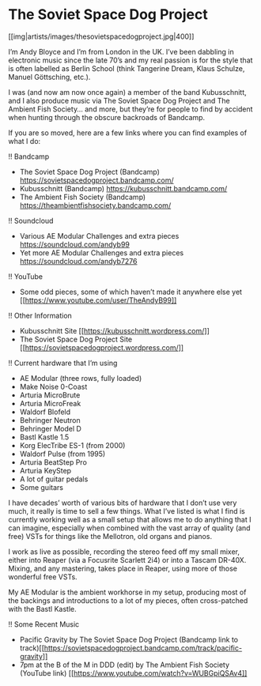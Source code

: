 # The Soviet Space Dog Project

[[img|artists/images/thesovietspacedogproject.jpg|400]]

I’m Andy Bloyce and I’m from London in the UK. I’ve been dabbling in electronic music since the late 70’s and my real passion is for the style that is often labelled as Berlin School (think Tangerine Dream, Klaus Schulze, Manuel Göttsching, etc.). 

I was (and now am now once again) a member of the band Kubusschnitt, and I also produce music via The Soviet Space Dog Project and The Ambient Fish Society… and more, but they’re for people to find by accident when hunting through the obscure backroads of Bandcamp.

If you are so moved, here are a few links where you can find examples of what I do:

!! Bandcamp
* The Soviet Space Dog Project (Bandcamp) https://sovietspacedogproject.bandcamp.com/ 
* Kubusschnitt (Bandcamp) https://kubusschnitt.bandcamp.com/ 
* The Ambient Fish Society (Bandcamp) https://theambientfishsociety.bandcamp.com/ 

!! Soundcloud
* Various AE Modular Challenges and extra pieces https://soundcloud.com/andyb99 
* Yet more AE Modular Challenges and extra pieces https://soundcloud.com/andyb7276 

!! YouTube
* Some odd pieces, some of which haven’t made it anywhere else yet [[https://www.youtube.com/user/TheAndyB99]] 

!! Other Information
* Kubusschnitt Site [[https://kubusschnitt.wordpress.com/]]
* The Soviet Space Dog Project Site [[https://sovietspacedogproject.wordpress.com/]]

!! Current hardware that I’m using
* AE Modular (three rows, fully loaded)
* Make Noise 0-Coast
* Arturia MicroBrute
* Arturia MicroFreak
* Waldorf Blofeld
* Behringer Neutron
* Behringer Model D
* Bastl Kastle 1.5
* Korg ElecTribe ES-1 (from 2000)
* Waldorf Pulse (from 1995)
* Arturia BeatStep Pro
* Arturia KeyStep
* A lot of guitar pedals
* Some guitars

I have decades’ worth of various bits of hardware that I don’t use very much, it really is time to sell a few things. What I’ve listed is what I find is currently working well as a small setup that allows me to do anything that I can imagine, especially when combined with the vast array of quality (and free) VSTs for things like the Mellotron, old organs and pianos.

I work as live as possible, recording the stereo feed off my small mixer, either into Reaper (via a Focusrite Scarlett 2i4) or into a Tascam DR-40X. Mixing, and any mastering, takes place in Reaper, using more of those wonderful free VSTs.

My AE Modular is the ambient workhorse in my setup, producing most of the backings and introductions to a lot of my pieces, often cross-patched with the Bastl Kastle.

!! Some Recent Music

* Pacific Gravity by The Soviet Space Dog Project (Bandcamp link to track)[[https://sovietspacedogproject.bandcamp.com/track/pacific-gravity]]
* 7pm at the B of the M in DDD (edit) by The Ambient Fish Society (YouTube link) [[https://www.youtube.com/watch?v=WUBGpiQSAv4]]
